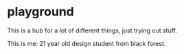 # playground
This is a hub for a lot of different things, just trying out stuff.

This is me: 21 year old design student from black forest. 
